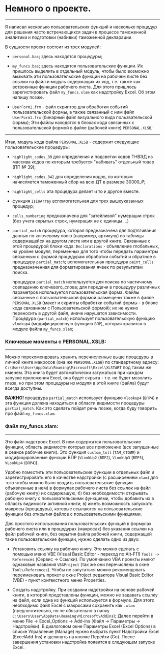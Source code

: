 # Немного о проекте.
---

Я написал несколько пользовательских функций и несколько процедур для решения часто встречающихся задач в процессе таможенной аналитики и подготовки (набивки) таможенной декларации.

В сущности проект состоит из трех модyлей:

- `personal.bas`; здесь находятся процедуры;

- `my_funcs.bas`; здесь находятся пользовательские функции. Их пришлось выделить в отдельный модуль, чтобы было возможно вызывать эти пользовательские функции на рабочем листе без ссылки на файл и модуль содержащих их код, т.е. также как встроенные функции рабочего листа. Для этого пришлось зарегистировать файл `my_funcs.xlam` как надстройку Excel. Об этом напишу позже.

- `UserForm1.frm` - файл скриптов для обработки событий пользовательской формы, а также связанный с ним файл `UserForm1.frx` (бинарный файл визуального вида пользвательской формы); Эти файлы находятся в блоках кода связанных с пользовательской формой в файле (рабочей книге) `PERSONAL.XLSB`;
---

Итак, модуль кода файла `PERSONAL.XLSB` - содержит следующие пользовательские процедуры: 

- `highlight_codes_39`
    для определения и подсветки кодов ТНВЭД из массива кодов по которым требуется "набивать" отдельный товар (ПП № 39);

- `highlight_codes_342`
    для определения кодов, по которым начисляется таможенный сбор на всю ДТ в размере 30000_₽;

- `highlight_cells`
    эта процедура делает и то и другое вместе.

- функция `IsInArray`
    вспомогательная для трех вышеуказанных процедур;

- `cells_numbering`
    предназначена для "затейливой" нумерации строк (без учета скрытых строк, нумерация не с единицы ...)

- `partial_match`
    процедура, которая предназначена для подтягивания данных по ключевому полю (например, артикулу) из таблицы содержащейся на другом листе или в другой книге. 
Связанные с этой процедурой блоки кода: `Declarations` - объявление глобальных, на уровне модуля, переменных  для того чтобы передать параметры связанным с формой процедурам обработки событий и обратное в процедуру `partial_match`; вспомогательная процедура `paint_cells` предназначенная для форматирования ячеек по результатам поиска.

    процедура `partial_match` используется для поиска по частичному совпадению ключевого_слова; для передачи в процедуру различных параметров используется пользовательская форма. Файлы связанные с пользовательской формой размещены также в файле `PERSONAL.XLSB` (макет и скрипты обработки событий формы - в блоке кода связанном с Пользовательской формой); их не нужно переносить в другой файл, иначе нарушатся зависимости. Процедура (`partial_match`) использует пользовательскую функцию `vlookup4` (модифицировнную функцию `ВПР`), которая хранится в модуле файла `my_funcs.xlam`;

### Ключевые моменты с PERSONAL.XSLB:
---

Можно порекомендовать хранить перечисленные выше процедуры в личной книге макросов (она же `PERSONAL.XLSB`) по стандартному адресу: `C:\Users\User\AppData\Roaming\Microsoft\Excel\XLSTART` под таким же именем. Эта книга будет автоматически загужаться при каждом запуске приложения Excel, она будет скрыта - т.е. не будет мозолить глаза, но при этом процедуры из модуля в этой книге (файла) будут всегда доступны. 

**ВАЖНО!** процедура `partial_match` использует фукнцию `vlookup4` (`ВПР4`) и эта функция  должна находиться в области видимости процедуры `partial_match`. Как это сделать пойдет речь позже, когда буду говорить про файл `my_funcs.xlam`.

### Файл my_funcs.xlam:
---

Это файл надстроек Excel. В нем содержатся пользовательские функции, область видимости которых все приложение (все запущенные в сеансе рабочие книги). Это функция `custom_toll` (`ТАМ_СТОИМ`) и модифицированные функции ВПР (`VLookUp2` (`ВПР2`), `VLookUp3` (`ВПР3`), `VLookUp4` (`ВПР4`)).

Удобно поместить эти пользовательские функции в отдельных файл и зарегистрировать его в качестве надстройки (с расширением `xlam`) для того чтобы можно было вводить пользовательские функции объявленные в нем) в формулах рабочего листа без ссылок на файл (рабочую книгу) их содержащую; б) без необходимости открывать рабочую книгу с пользовательскими функциями, чтобы добавить их в область видимости активной книги; в) иметь возможность запускать макросы (процедуры), которые ссылаются на пользовательские функции без открытия файлов с пользовательскими функциями.

Для простого использования пользовательских функций в формулах рабочего листа или в процедурах (макросах) без указания ссылки на файл рабочей книги, без окрытия файла рабочей книги, содержащей такие пользовательские функции, нужно сделать одно из двух:

- Установить ссылку на рабочую книгу. Это можно сделать с помощью меню VBE (Visual Basic Editor - переход по Alt-F11) `Tools -> References` (Сервис -> Ссылки). По умолчанию VBA проекты имеют однаковые названия `VBAProject` (так же они перечислены в окне `Tools/References`). Чтобы не запутаться можно рекомендовать переименовать прокет в окне Project редактора Visual Basic Editor (VBE) - пункт контекстного меню Properties.

- Создать надстройку. При создании надстройки на основе рабочей книги, в которой представлены функции, можно не задавать ссылку на файл, если одна из функций используется в формуле. Для этого необходимо файл Excel с макросами сохранить как `.xlam` (предпочтительно, но не обязательно в папку `C:\Users\User\AppData\Roaming\Microsoft\AddIns`); Далее перейти в меню File -> Excel_Options -> Add-ins (Файл -> Параметры -> Надстройки). В диалоговом окне Параметры Excel (Excel Options) в списке Управление (Manage) нужно выбрать пункт Надстройки Excel (ExcelAdd-Ins) и щелкнуть на кнопке Перейти (Go). После завершения установки надстройка появится в следующем запуске Excel.